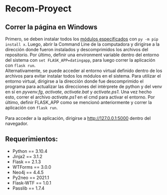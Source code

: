 # Recom-Proyect
## Correr la página en Windows
Primero, se deben instalar todos los [módulos especificados](#Requerimientos) con ```py -m pip install x```. Luego, abrir la Command Line de la computadora y dirigirse a la dirección donde fueron instalados y descomprimidos los archivos del repositorio. Por último, definir una environment variable dentro del entorno del sistema con ```set FLASK_APP=datingapp```, para luego correr la aplicación con ```flask run```.
<br>Alternativamente, se puede acceder al entorno virtual definido dentro de los archivos para evitar instalar todos los módulos en el sistema. Para utilizar el entorno virtual, dirigirse a la dirección donde fue descomprimido el programa para actualizar las direcciones del intérprete de python y del venv en sí en *pyvenv.fg*, *activate*, *activate.bat* y *activate.ps1*. Una vez hecho esto, correr el archivo *activate.ps1* en el cmd para activar el entorno. Por último, definir FLASK_APP como se mencionó anteriormente y correr la aplicación con ```flask run```. 
<br><br>Para acceder a la aplicación, dirigirse a http://127.0.0.1:5000 dentro del navegador.
## Requerimientos:
  * Python == 3.10.4
  * Jinja2 == 3.1.2
  * Flask == 2.1.3
  * WTForms   == 3.0.0
  * Neo4j == 4.4.5
  * Py2neo == 2021.1
  * Flask-WTF == 1.0.1
  * Passlib   == 1.7.4
